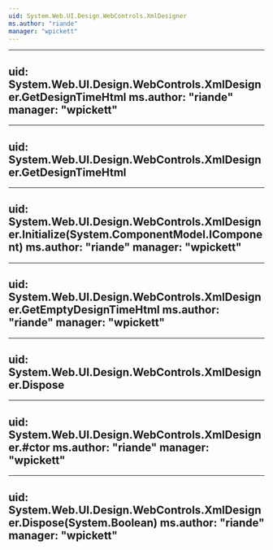 ```yaml
---
uid: System.Web.UI.Design.WebControls.XmlDesigner
ms.author: "riande"
manager: "wpickett"
---
```


---
uid: System.Web.UI.Design.WebControls.XmlDesigner.GetDesignTimeHtml
ms.author: "riande"
manager: "wpickett"
---

---
uid: System.Web.UI.Design.WebControls.XmlDesigner.GetDesignTimeHtml
---

---
uid: System.Web.UI.Design.WebControls.XmlDesigner.Initialize(System.ComponentModel.IComponent)
ms.author: "riande"
manager: "wpickett"
---

---
uid: System.Web.UI.Design.WebControls.XmlDesigner.GetEmptyDesignTimeHtml
ms.author: "riande"
manager: "wpickett"
---

---
uid: System.Web.UI.Design.WebControls.XmlDesigner.Dispose
---

---
uid: System.Web.UI.Design.WebControls.XmlDesigner.#ctor
ms.author: "riande"
manager: "wpickett"
---

---
uid: System.Web.UI.Design.WebControls.XmlDesigner.Dispose(System.Boolean)
ms.author: "riande"
manager: "wpickett"
---

